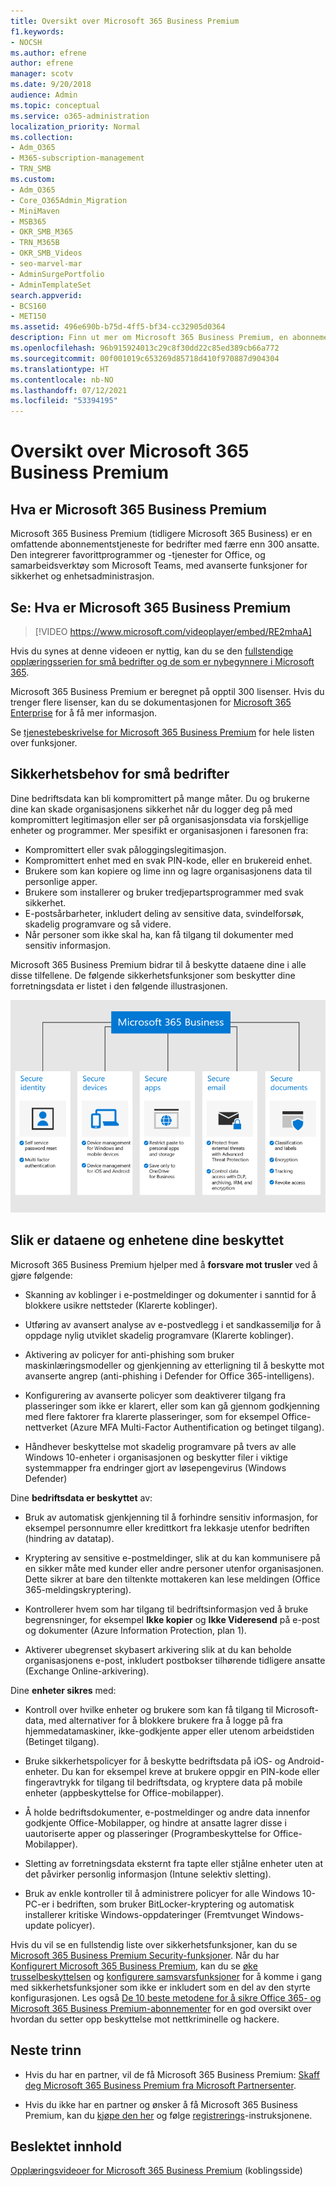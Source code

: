 ```yaml
---
title: Oversikt over Microsoft 365 Business Premium
f1.keywords:
- NOCSH
ms.author: efrene
author: efrene
manager: scotv
ms.date: 9/20/2018
audience: Admin
ms.topic: conceptual
ms.service: o365-administration
localization_priority: Normal
ms.collection:
- Adm_O365
- M365-subscription-management
- TRN_SMB
ms.custom:
- Adm_O365
- Core_O365Admin_Migration
- MiniMaven
- MSB365
- OKR_SMB_M365
- TRN_M365B
- OKR_SMB_Videos
- seo-marvel-mar
- AdminSurgePortfolio
- AdminTemplateSet
search.appverid:
- BCS160
- MET150
ms.assetid: 496e690b-b75d-4ff5-bf34-cc32905d0364
description: Finn ut mer om Microsoft 365 Business Premium, en abonnementstjeneste som inkluderer Office-apper og avansert beskyttelse mot trusler på internett.
ms.openlocfilehash: 96b915924013c29c8f30dd22c85ed389cb66a772
ms.sourcegitcommit: 00f001019c653269d85718d410f970887d904304
ms.translationtype: HT
ms.contentlocale: nb-NO
ms.lasthandoff: 07/12/2021
ms.locfileid: "53394195"
---
```

# <a name="overview-of-microsoft-365-business-premium"></a>Oversikt over Microsoft 365 Business Premium

## <a name="what-is-microsoft-365-business-premium"></a>Hva er Microsoft 365 Business Premium

Microsoft 365 Business Premium (tidligere Microsoft 365 Business) er en omfattende abonnementstjeneste for bedrifter med færre enn 300 ansatte. Den integrerer favorittprogrammer og -tjenester for Office, og samarbeidsverktøy som Microsoft Teams, med avanserte funksjoner for sikkerhet og enhetsadministrasjon.

## <a name="watch-what-is-microsoft-365-business-premium"></a>Se: Hva er Microsoft 365 Business Premium

> [!VIDEO https://www.microsoft.com/videoplayer/embed/RE2mhaA]

Hvis du synes at denne videoen er nyttig, kan du se den [fullstendige opplæringsserien for små bedrifter og de som er nybegynnere i Microsoft 365](../business-video/index.yml).

Microsoft 365 Business Premium er beregnet på opptil 300 lisenser. Hvis du trenger flere lisenser, kan du se dokumentasjonen for [Microsoft 365 Enterprise](../enterprise/index.yml) for å få mer informasjon.

Se [tjenestebeskrivelse for Microsoft 365 Business Premium](/office365/servicedescriptions/microsoft-365-service-descriptions/microsoft-365-business-service-description) for hele listen over funksjoner.

## <a name="small-business-security-needs"></a>Sikkerhetsbehov for små bedrifter

Dine bedriftsdata kan bli kompromittert på mange måter. Du og brukerne dine kan skade organisasjonens sikkerhet når du logger deg på med kompromittert legitimasjon eller ser på organisasjonsdata via forskjellige enheter og programmer. Mer spesifikt er organisasjonen i faresonen fra:

- Kompromittert eller svak påloggingslegitimasjon.
- Kompromittert enhet med en svak PIN-kode, eller en brukereid enhet.
- Brukere som kan kopiere og lime inn og lagre organisasjonens data til personlige apper.
- Brukere som installerer og bruker tredjepartsprogrammer med svak sikkerhet.
- E-postsårbarheter, inkludert deling av sensitive data, svindelforsøk, skadelig programvare og så videre.
- Når personer som ikke skal ha, kan få tilgang til dokumenter med sensitiv informasjon.

Microsoft 365 Business Premium bidrar til å beskytte dataene dine i alle disse tilfellene. De følgende sikkerhetsfunksjoner som beskytter dine forretningsdata er listet i den følgende illustrasjonen.

![En illustrasjon som viser hvordan M365B beskytter din bedrift.](../media/m365businessvalueadd.png)

## <a name="how-your-data-and-devices-are-protected"></a>Slik er dataene og enhetene dine beskyttet

Microsoft 365 Business Premium hjelper med å **forsvare mot trusler** ved å gjøre følgende:

- Skanning av koblinger i e-postmeldinger og dokumenter i sanntid for å blokkere usikre nettsteder (Klarerte koblinger).

- Utføring av avansert analyse av e-postvedlegg i et sandkassemiljø for å oppdage nylig utviklet skadelig programvare (Klarerte koblinger).

- Aktivering av policyer for anti-phishing som bruker maskinlæringsmodeller og gjenkjenning av etterligning til å beskytte mot avanserte angrep (anti-phishing i Defender for Office 365-intelligens).

- Konfigurering av avanserte policyer som deaktiverer tilgang fra plasseringer som ikke er klarert, eller som kan gå gjennom godkjenning med flere faktorer fra klarerte plasseringer, som for eksempel Office-nettverket (Azure MFA Multi-Factor Authentification og betinget tilgang).

- Håndhever beskyttelse mot skadelig programvare på tvers av alle Windows 10-enheter i organisasjonen og beskytter filer i viktige systemmapper fra endringer gjort av løsepengevirus (Windows Defender)

Dine **bedriftsdata er beskyttet** av:

- Bruk av automatisk gjenkjenning til å forhindre sensitiv informasjon, for eksempel personnumre eller kredittkort fra lekkasje utenfor bedriften (hindring av datatap).

- Kryptering av sensitive e-postmeldinger, slik at du kan kommunisere på en sikker måte med kunder eller andre personer utenfor organisasjonen. Dette sikrer at bare den tiltenkte mottakeren kan lese meldingen (Office 365-meldingskryptering).

- Kontrollerer hvem som har tilgang til bedriftsinformasjon ved å bruke begrensninger, for eksempel **Ikke kopier** og **Ikke Videresend** på e-post og dokumenter (Azure Information Protection, plan 1).

- Aktiverer ubegrenset skybasert arkivering slik at du kan beholde organisasjonens e-post, inkludert postbokser tilhørende tidligere ansatte (Exchange Online-arkivering).

Dine **enheter sikres** med:

- Kontroll over hvilke enheter og brukere som kan få tilgang til Microsoft-data, med alternativer for å blokkere brukere fra å logge på fra hjemmedatamaskiner, ikke-godkjente apper eller utenom arbeidstiden (Betinget tilgang).

- Bruke sikkerhetspolicyer for å beskytte bedriftsdata på iOS- og Android-enheter. Du kan for eksempel kreve at brukere oppgir en PIN-kode eller fingeravtrykk for tilgang til bedriftsdata, og kryptere data på mobile enheter (appbeskyttelse for Office-mobilapper).

- Å holde bedriftsdokumenter, e-postmeldinger og andre data innenfor godkjente Office-Mobilapper, og hindre at ansatte lagrer disse i uautoriserte apper og plasseringer (Programbeskyttelse for Office-Mobilapper).

- Sletting av forretningsdata eksternt fra tapte eller stjålne enheter uten at det påvirker personlig informasjon (Intune selektiv sletting).

- Bruk av enkle kontroller til å administrere policyer for alle Windows 10-PC-er i bedriften, som bruker BitLocker-kryptering og automatisk installerer kritiske Windows-oppdateringer (Fremtvunget Windows-update policyer).

Hvis du vil se en fullstendig liste over sikkerhetsfunksjoner, kan du se [Microsoft 365 Business Premium Security-funksjoner](security-features.md). Når du har [Konfigurert Microsoft 365 Business Premium](set-up.md), kan du se [øke trusselbeskyttelsen](increase-threat-protection.md) og [konfigurere samsvarsfunksjoner](set-up-compliance.md) for å komme i gang med sikkerhetsfunksjoner som ikke er inkludert som en del av den styrte konfigurasjonen. Les også [De 10 beste metodene for å sikre Office 365- og Microsoft 365 Business Premium-abonnementer](/office365/admin/security-and-compliance/secure-your-business-data) for en god oversikt over hvordan du setter opp beskyttelse mot nettkriminelle og hackere.

## <a name="next-steps"></a>Neste trinn

- Hvis du har en partner, vil de få Microsoft 365 Business Premium: [Skaff deg Microsoft 365 Business Premium fra Microsoft Partnersenter](get-microsoft-365-business.md).

- Hvis du ikke har en partner og ønsker å få Microsoft 365 Business Premium, kan du [kjøpe den her](https://www.microsoft.com/microsoft-365/business) og følge [registrerings](sign-up.md)-instruksjonene.

## <a name="related-content"></a>Beslektet innhold

[Opplæringsvideoer for Microsoft 365 Business Premium](../business-video/index.yml) (koblingsside)
